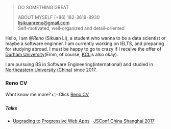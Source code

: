 

> DO SOMETHING GREAT  
> 
> ABOUT MYSELF
> (+86) 182-3619-8930  
> lisikuanreno@gmail.com  
> Self-motivated, well-organized and detail-oriented  



Hello, I am *@Reno* (Sikuan Li), a student who wanna to be a data scientist or maybe a  software enginner. I am currently working on IELTS, and preparing for studying abroad. I must be happy to go to crazy if I receive the offer of [Durham University](https://en.wikipedia.org/wiki/Durham_University)(Emm, of course, [KCL](https://en.wikipedia.org/wiki/King%27s_College_London)is also okay).

I am pursuing BS in Software Engineering(international) and studied in [Northeastern University (China)](https://en.wikipedia.org/wiki/Northeastern_University_(China)) since 2017.

### Reno CV
Want know me more?  👉 Click [Reno CV](https://github.com/LSKLee1/LSKLee1.github.io/blob/master/RenoCV.pdf)
##### Talks

- [Upgrading to Progressive Web Apps][1] · [JSConf China Shanghai 2017](http://2017.jsconf.cn/)

[1]: //huangxuan.me/2015/07/09/js-module-7day/



